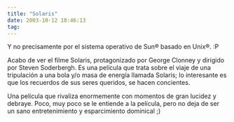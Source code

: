 ```yaml
---
title: "Solaris"
date: 2003-10-12 18:46:13
tag: 
---
```

<p>Y no precisamente por el sistema operativo de Sun® basado en Unix®. :P</p>

<p>Acabo de ver el filme Solaris, protagonizado por George Clonney y dirigido por Steven Soderbergh. Es una película que trata sobre el viaje de una tripulación a una bola y/o masa de energía llamada Solaris; lo interesante es que los recuerdos de sus seres queridos, se hacen concientes.</p>

<p>Una película que rivaliza enormemente con momentos de gran lucidez y debraye. Poco, muy poco se le entiende a la película, pero no deja de ser un sano entretenimiento y esparcimiento dominical ;)</p>
